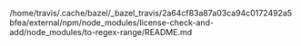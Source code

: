 /home/travis/.cache/bazel/_bazel_travis/2a64cf83a87a03ca94c0172492a5bfea/external/npm/node_modules/license-check-and-add/node_modules/to-regex-range/README.md